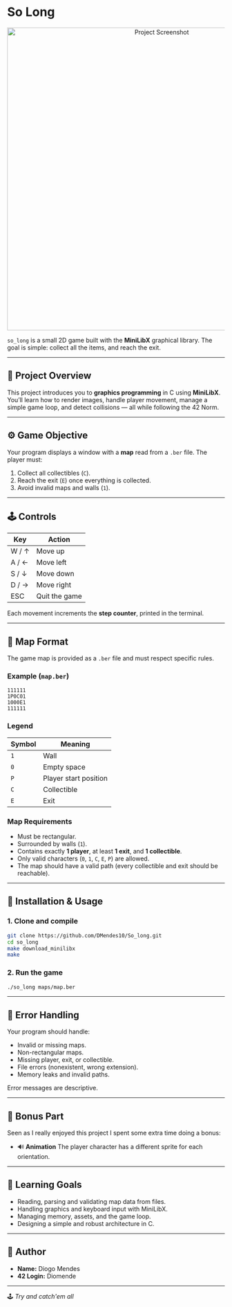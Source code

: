 # So Long

<p align="center"> <img src="assets/so_long.png" alt="Project Screenshot" width="700"/> </p>

`so_long` is a small 2D game built with the **MiniLibX** graphical library.
The goal is simple: collect all the items, and reach the exit.

---

## 🧠 Project Overview

This project introduces you to **graphics programming** in C using **MiniLibX**.
You’ll learn how to render images, handle player movement, manage a simple game loop, and detect collisions — all while following the 42 Norm.

---

## ⚙️ Game Objective

Your program displays a window with a **map** read from a `.ber` file.
The player must:

1. Collect all collectibles (`C`).
2. Reach the exit (`E`) once everything is collected.
3. Avoid invalid maps and walls (`1`).

---

## 🕹️ Controls

| Key   | Action        |
| ----- | ------------- |
| W / ↑ | Move up       |
| A / ← | Move left     |
| S / ↓ | Move down     |
| D / → | Move right    |
| ESC   | Quit the game |

Each movement increments the **step counter**, printed in the terminal.

---

## 📄 Map Format

The game map is provided as a `.ber` file and must respect specific rules.

### Example (`map.ber`)

```
111111
1P0C01
1000E1
111111
```

### Legend

| Symbol | Meaning               |
| ------ | --------------------- |
| `1`    | Wall                  |
| `0`    | Empty space           |
| `P`    | Player start position |
| `C`    | Collectible           |
| `E`    | Exit                  |

### Map Requirements

* Must be rectangular.
* Surrounded by walls (`1`).
* Contains exactly **1 player**, at least **1 exit**, and **1 collectible**.
* Only valid characters (`0`, `1`, `C`, `E`, `P`) are allowed.
* The map should have a valid path (every collectible and exit should be reachable).

---

## 🧰 Installation & Usage

### 1. Clone and compile

```bash
git clone https://github.com/DMendes10/So_long.git
cd so_long
make download_minilibx
make 
```

### 2. Run the game

```bash
./so_long maps/map.ber
```

---


## 🧮 Error Handling

Your program should handle:

* Invalid or missing maps.
* Non-rectangular maps.
* Missing player, exit, or collectible.
* File errors (nonexistent, wrong extension).
* Memory leaks and invalid paths.

Error messages are descriptive.

---

## 🌟 Bonus Part

Seen as I really enjoyed this project I spent some extra time doing a bonus:

* 🔊 **Animation** The player character has a different sprite for each orientation.

---

## 🧠 Learning Goals

* Reading, parsing and validating map data from files.
* Handling graphics and keyboard input with MiniLibX.
* Managing memory, assets, and the game loop.
* Designing a simple and robust architecture in C.

---

## 👤 Author

* **Name:** Diogo Mendes
* **42 Login:** Diomende

---

🕹️ *Try and catch'em all*
